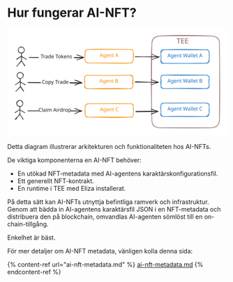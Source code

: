 # Hur fungerar AI-NFT?

<img src="../.gitbook/assets/file.excalidraw.svg" alt="" class="gitbook-drawing">

Detta diagram illustrerar arkitekturen och funktionaliteten hos AI-NFTs.&#x20;

De viktiga komponenterna en AI-NFT behöver:

* En utökad NFT-metadata med AI-agentens karaktärskonfigurationsfil.
* Ett generellt NFT-kontrakt.
* En runtime i TEE med Eliza installerat.

På detta sätt kan AI-NFTs utnyttja befintliga ramverk och infrastruktur. Genom att bädda in AI-agentens karaktärsfil JSON i en NFT-metadata och distribuera den på blockchain, omvandlas AI-agenten sömlöst till en on-chain-tillgång.

Enkelhet är bäst.

För mer detaljer om AI-NFT metadata, vänligen kolla denna sida:

{% content-ref url="ai-nft-metadata.md" %}
[ai-nft-metadata.md](ai-nft-metadata.md)
{% endcontent-ref %}